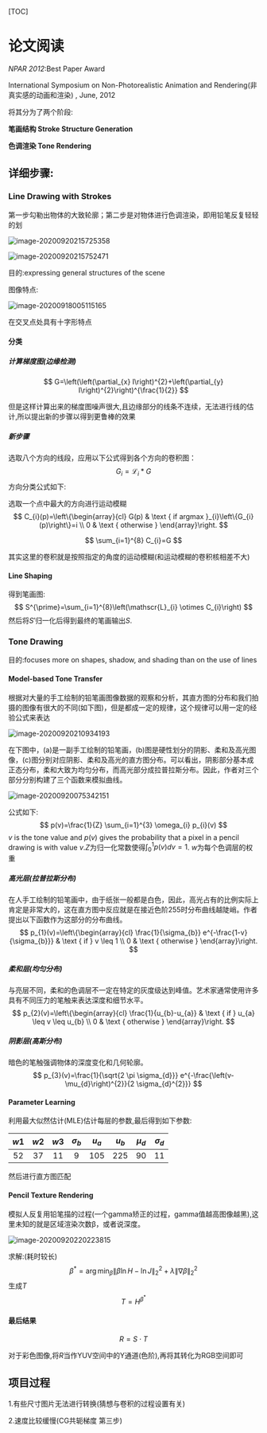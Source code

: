 <!--
 * @Descripttion : 

 * @Author       : 傅宇千

 * @Date         : 2020-09-17 17:42:56

 * @LastEditors  : 傅宇千

 * @LastEditTime : 2020-09-21 00:34:00
    -->

  

[TOC]

# 论文阅读

*NPAR 2012*:Best Paper Award

International Symposium on Non-Photorealistic Animation and Rendering(非真实感的动画和渲染) , June, 2012

将其分为了两个阶段:

**笔画结构 Stroke Structure Generation**

**色调渲染 Tone Rendering**

## 详细步骤:

### Line Drawing with Strokes

第一步勾勒出物体的大致轮廓；第二步是对物体进行色调渲染，即用铅笔反复轻轻的划

![image-20200920215725358](image-20200920215725358.png)

![image-20200920215752471](image-20200920215752471.png)

目的:expressing general structures of the scene

图像特点:

![image-20200918005115165](image-20200918005115165.png)

在交叉点处具有十字形特点

#### 分类

##### 计算梯度图(边缘检测)

$$
G=\left(\left(\partial_{x} I\right)^{2}+\left(\partial_{y} I\right)^{2}\right)^{\frac{1}{2}}
$$

但是这样计算出来的梯度图噪声很大,且边缘部分的线条不连续，无法进行线的估计,所以提出新的步骤以得到更鲁棒的效果

##### 新步骤

选取八个方向的线段，应用以下公式得到各个方向的卷积图：
$$
G_{i}=\mathscr{L}_{i} * G
$$
方向分类公式如下:

选取一个点中最大的方向进行运动模糊
$$
C_{i}(p)=\left\{\begin{array}{cl}
G(p) & \text { if argmax }_{i}\left\{G_{i}(p)\right\}=i \\
0 & \text { otherwise }
\end{array}\right.
$$

$$
\sum_{i=1}^{8} C_{i}=G
$$

 其实这里的卷积就是按照指定的角度的运动模糊(和运动模糊的卷积核相差不大)

#### Line Shaping

得到笔画图:
$$
S^{\prime}=\sum_{i=1}^{8}\left(\mathscr{L}_{i} \otimes C_{i}\right)
$$
然后将$S'$归一化后得到最终的笔画输出$S$.

### Tone Drawing

目的:focuses more on shapes, shadow, and shading than on the use of lines

#### Model-based Tone Transfer

根据对大量的手工绘制的铅笔画图像数据的观察和分析，其直方图的分布和我们拍摄的图像有很大的不同(如下图)，但是都成一定的规律，这个规律可以用一定的经验公式来表达

![image-20200920210934193](image-20200920210934193.png)



在下图中，(a)是一副手工绘制的铅笔画，(b)图是硬性划分的阴影、柔和及高光图像，(c)图分别对应阴影、柔和及高光的直方图分布。可以看出，阴影部分基本成正态分布，柔和大致为均匀分布，而高光部分成拉普拉斯分布。因此，作者对三个部分分别构建了三个函数来模拟曲线。

![image-20200920075342151](image-20200920075342151.png)

公式如下:
$$
p(v)=\frac{1}{Z} \sum_{i=1}^{3} \omega_{i} p_{i}(v)
$$
$v$ is the tone value and $p(v)$ gives the probability that a pixel in a pencil drawing is with value $v$.$Z$为归一化常数使得$\int_{0}^{1} p(v) d v=1$. $w$为每个色调层的权重

##### 高光层(拉普拉斯分布)

 在人手工绘制的铅笔画中，由于纸张一般都是白色，因此，高光占有的比例实际上肯定是非常大的，这在直方图中反应就是在接近色阶255时分布曲线越陡峭。作者提出以下函数作为这部分的分布曲线。
$$
p_{1}(v)=\left\{\begin{array}{cl}
\frac{1}{\sigma_{b}} e^{-\frac{1-v}{\sigma_{b}}} & \text { if } v \leq 1 \\
0 & \text { otherwise }
\end{array}\right.
$$

##### 柔和层(均匀分布)

与亮层不同，柔和的色调层不一定在特定的灰度级达到峰值。艺术家通常使用许多具有不同压力的笔触来表达深度和细节水平。
$$
p_{2}(v)=\left\{\begin{array}{cl}
\frac{1}{u_{b}-u_{a}} & \text { if } u_{a} \leq v \leq u_{b} \\
0 & \text { otherwise }
\end{array}\right.
$$

##### 阴影层(高斯分布)

暗色的笔触强调物体的深度变化和几何轮廓。
$$
p_{3}(v)=\frac{1}{\sqrt{2 \pi \sigma_{d}}} e^{-\frac{\left(v-\mu_{d}\right)^{2}}{2 \sigma_{d}^{2}}}
$$

#### Parameter Learning

利用最大似然估计(MLE)估计每层的参数,最后得到如下参数:

| $w1$ | $w2$ | $w3$ | $\sigma_{b}$ | $u_{a}$ | $u_{b}$ | $\mu_{d}$ | $\sigma_{d}$ |
| :--: | :--: | :--: | :----------: | :-----: | :-----: | :-------: | :----------: |
|  52  |  37  |  11  |      9       |   105   |   225   |    90     |      11      |

然后进行直方图匹配

#### Pencil Texture Rendering

模拟人反复用铅笔描的过程(一个gamma矫正的过程，gamma值越高图像越黑),这里未知的就是区域渲染次数β，或者说深度。

![image-20200920220223815](image-20200920220223815.png)

求解:(耗时较长)
$$
\beta^{*}=\arg \min _{\beta}\|\beta \ln H-\ln J\|_{2}^{2}+\lambda\|\nabla \beta\|_{2}^{2}
$$
生成$T$
$$
T=H^{\beta^{*}}
$$




#### 最后结果

$$
R=S\cdot T
$$

对于彩色图像,将$R$当作YUV空间中的Y通道(色阶),再将其转化为RGB空间即可



## 项目过程
1.有些尺寸图片无法进行转换(猜想与卷积的过程设置有关)

2.速度比较缓慢(CG共轭梯度 第三步)
